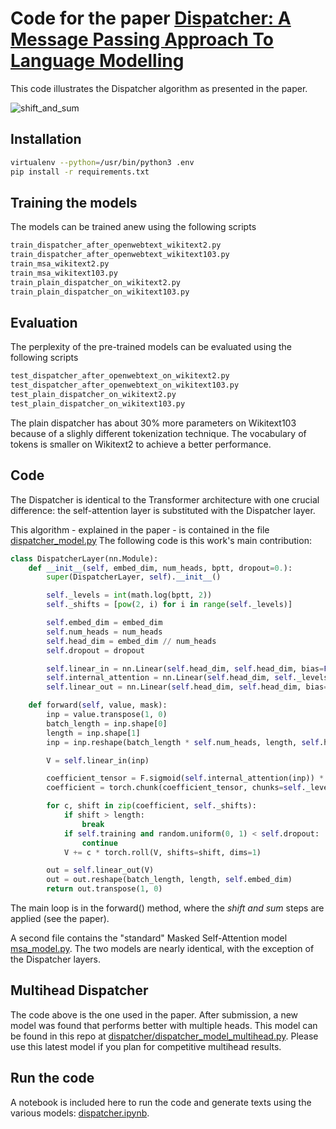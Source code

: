 # Code for the paper [Dispatcher: A Message Passing Approach To Language Modelling](https://aclanthology.org/2022.clasp-1.3/)

This code illustrates the Dispatcher algorithm as presented in the paper. 

![shift_and_sum](https://user-images.githubusercontent.com/9697264/189659206-440294a8-af90-4492-b1ab-7ad53a546647.gif)

## Installation
```bash
virtualenv --python=/usr/bin/python3 .env
pip install -r requirements.txt
```

## Training the models
The models can be trained anew using the following scripts

```bash
train_dispatcher_after_openwebtext_wikitext2.py
train_dispatcher_after_openwebtext_wikitext103.py
train_msa_wikitext2.py
train_msa_wikitext103.py
train_plain_dispatcher_on_wikitext2.py
train_plain_dispatcher_on_wikitext103.py 
```

## Evaluation
The perplexity of the pre-trained models can be evaluated using the following scripts
```bash
test_dispatcher_after_openwebtext_on_wikitext2.py
test_dispatcher_after_openwebtext_on_wikitext103.py
test_plain_dispatcher_on_wikitext2.py
test_plain_dispatcher_on_wikitext103.py
```

The plain dispatcher has about 30% more parameters on Wikitext103 because of a slighly different tokenization technique.
The vocabulary of tokens is smaller on Wikitext2 to achieve a better performance.

## Code
The Dispatcher is identical to the Transformer architecture with one crucial difference:
the self-attention layer is substituted with the Dispatcher layer.

This algorithm - explained in the paper - is contained in the file [dispatcher_model.py](dispatcher/dispatcher_model.py)
The following code is this work's main contribution:
```python
class DispatcherLayer(nn.Module):
    def __init__(self, embed_dim, num_heads, bptt, dropout=0.):
        super(DispatcherLayer, self).__init__()

        self._levels = int(math.log(bptt, 2))
        self._shifts = [pow(2, i) for i in range(self._levels)]

        self.embed_dim = embed_dim
        self.num_heads = num_heads
        self.head_dim = embed_dim // num_heads
        self.dropout = dropout

        self.linear_in = nn.Linear(self.head_dim, self.head_dim, bias=False)
        self.internal_attention = nn.Linear(self.head_dim, self._levels, bias=False)
        self.linear_out = nn.Linear(self.head_dim, self.head_dim, bias=False)

    def forward(self, value, mask):
        inp = value.transpose(1, 0)
        batch_length = inp.shape[0]
        length = inp.shape[1]
        inp = inp.reshape(batch_length * self.num_heads, length, self.head_dim)

        V = self.linear_in(inp)

        coefficient_tensor = F.sigmoid(self.internal_attention(inp)) * mask.detach()
        coefficient = torch.chunk(coefficient_tensor, chunks=self._levels, dim=2)

        for c, shift in zip(coefficient, self._shifts):
            if shift > length:
                break
            if self.training and random.uniform(0, 1) < self.dropout:
                continue
            V += c * torch.roll(V, shifts=shift, dims=1)

        out = self.linear_out(V)
        out = out.reshape(batch_length, length, self.embed_dim)
        return out.transpose(1, 0)
```

The main loop is in the forward() method, where the _shift and sum_ steps are applied (see the paper).

A second file contains the "standard" Masked Self-Attention model [msa_model.py](dispatcher/msa_model.py).
The two models are nearly identical, with the exception of the Dispatcher layers.


## Multihead Dispatcher
The code above is the one used in the paper. After submission, a new model was found that performs better with multiple heads. 
This model can be found in this repo at [dispatcher/dispatcher_model_multihead.py](dispatcher/dispatcher_model_multihead.py).
Please use this latest model if you plan for competitive multihead results.


## Run the code
A notebook is included here to run the code and generate texts using the various models: 
[dispatcher.ipynb](notebooks/dispatcher.ipynb).





